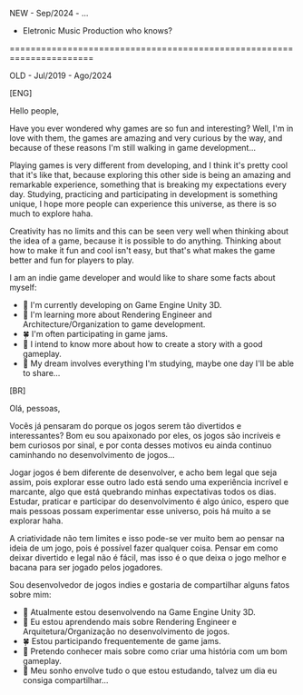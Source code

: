 NEW - Sep/2024 - ...

- Eletronic Music Production who knows?
  
======================================================================

OLD - Jul/2019 - Ago/2024 

[ENG]

Hello people,

  Have you ever wondered why games are so fun and interesting? Well, I'm in love with them, the games are amazing and very curious by the way, and because of these reasons I'm still walking in game development...

  Playing games is very different from developing, and I think it's pretty cool that it's like that, because exploring this other side is being an amazing and remarkable experience, something that is breaking my expectations every day. Studying, practicing and participating in development is something unique, I hope more people can experience this universe, as there is so much to explore haha.

  Creativity has no limits and this can be seen very well when thinking about the idea of a game, because it is possible to do anything. Thinking about how to make it fun and cool isn't easy, but that's what makes the game better and fun for players to play.

I am an indie game developer and would like to share some facts about myself:

- 🔭 I'm currently developing on Game Engine Unity 3D.
- 🌱 I'm learning more about Rendering Engineer and Architecture/Organization to game development.
- 🍀 I'm often participating in game jams.
- 🔔 I intend to know more about how to create a story with a good gameplay.
- 🚩 My dream involves everything I'm studying, maybe one day I'll be able to share...

[BR]

Olá, pessoas,

  Vocês já pensaram do porque os jogos serem tão divertidos e interessantes? Bom eu sou apaixonado por eles, os jogos são incríveis e bem curiosos por sinal, e por conta desses motivos eu ainda continuo caminhando no desenvolvimento de jogos...

  Jogar jogos é bem diferente de desenvolver, e acho bem legal que seja assim, pois explorar esse outro lado está sendo uma experiência incrível e marcante, algo que está quebrando minhas expectativas todos os dias. Estudar, praticar e participar do desenvolvimento é algo único, espero que mais pessoas possam experimentar esse universo, pois há muito a se explorar haha.

  A criatividade não tem limites e isso pode-se ver muito bem ao pensar na ideia de um jogo, pois é possível fazer qualquer coisa. Pensar em como deixar divertido e legal não é fácil, mas isso é o que deixa o jogo melhor e bacana para ser jogado pelos jogadores.

  Sou desenvolvedor de jogos indies e gostaria de compartilhar alguns fatos sobre mim:

- 🔭 Atualmente estou desenvolvendo na Game Engine Unity 3D.
- 🌱 Eu estou aprendendo mais sobre Rendering Engineer e Arquitetura/Organização no desenvolvimento de jogos.
- 🍀 Estou participando frequentemente de game jams.
- 🔔 Pretendo conhecer mais sobre como criar uma história com um bom gameplay.
- 🚩 Meu sonho envolve tudo o que estou estudando, talvez um dia eu consiga compartilhar...


<!--
**fiwon123/fiwon123** is a ✨ _special_ ✨ repository because its `README.md` (this file) appears on your GitHub profile.

Here are some ideas to get you started:

- 🔭 I’m currently working on ...
- 🌱 I’m currently learning ...
- 👯 I’m looking to collaborate on ...
- 🤔 I’m looking for help with ...
- 💬 Ask me about ...
- 📫 How to reach me: ...
- 😄 Pronouns: ...
- ⚡ Fun fact: ...
-->
